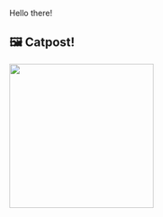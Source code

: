 Hello there!



## 🖼️ Catpost!

<sub>
    <img src="https://cdn2.thecatapi.com/images/MTU1NDY0MA.jpg" height="256">
</sub>

